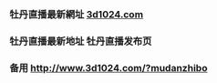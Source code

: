 ### 牡丹直播最新網址 [3d1024.com](http://www.3d1024.com/?mudanzhibo)
### 牡丹直播最新地址 牡丹直播发布页
### 备用 http://www.3d1024.com/?mudanzhibo
